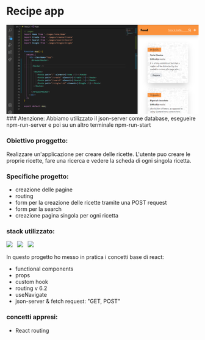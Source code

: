 # Recipe app
<img src="https://github.com/SebastianHornoi/react-recipe-app/blob/master/public/img/recipe%20app.png" />
### Atenzione: 
Abbiamo utilizzato il json-server come database, esegueire npm-run-server e poi su un altro terminale npm-run-start

### Obiettivo proggetto: 
Realizzare un'applicazione per creare delle ricette. L'utente puo creare le proprie ricette, fare una ricerca e vedere la scheda di ogni singola ricetta.

### Specifiche progetto: 
- creazione delle pagine
- routing
- form per la creazione delle ricette tramite una POST request
- form per la search
- creazione pagina singola per ogni ricetta

### stack utilizzato:
<p>
 <img src="https://www.vectorlogo.zone/logos/reactjs/reactjs-ar21.svg" height="50" /> &nbsp
 <img src="https://www.vectorlogo.zone/logos/tailwindcss/tailwindcss-icon.svg" height="50" /> &nbsp
 <img src="https://www.vectorlogo.zone/logos/visualstudio_code/visualstudio_code-icon.svg" height="50" />
</p>

In questo progetto ho messo in pratica i concetti base di react:
 * functional components
 * props
 * custom hook
 * routing v 6.2
 * useNavigate
 * json-server & fetch request: "GET, POST"
                     
### concetti appresi:                   
* React routing


